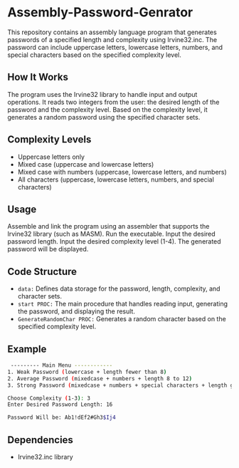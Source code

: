 # Assembly-Password-Genrator
This repository contains an assembly language program that generates passwords of a specified length and complexity using Irvine32.inc. The password can include uppercase letters, lowercase letters, numbers, and special characters based on the specified complexity level.

## How It Works
The program uses the Irvine32 library to handle input and output operations. It reads two integers from the user: the desired length of the password and the complexity level. Based on the complexity level, it generates a random password using the specified character sets.

## Complexity Levels
- Uppercase letters only
- Mixed case (uppercase and lowercase letters)
- Mixed case with numbers (uppercase, lowercase letters, and numbers)
- All characters (uppercase, lowercase letters, numbers, and special characters)

## Usage
Assemble and link the program using an assembler that supports the Irvine32 library (such as MASM).
Run the executable.
Input the desired password length.
Input the desired complexity level (1-4).
The generated password will be displayed.

## Code Structure
- `data:` Defines data storage for the password, length, complexity, and character sets.
- `start PROC:` The main procedure that handles reading input, generating the password, and displaying the result.
- `GenerateRandomChar PROC:` Generates a random character based on the specified complexity level.

## Example
```bash
 --------- Main Menu ------------
1. Weak Password (lowercase + length fewer than 8)
2. Average Password (mixedcase + numbers + length 8 to 12)
3. Strong Password (mixedcase + numbers + special characters + length greater than 12)

Choose Complexity (1-3): 3
Enter Desired Password Length: 16

Password Will be: Ab1!dEf2#Gh3$Ij4
```

## Dependencies
- Irvine32.inc library
